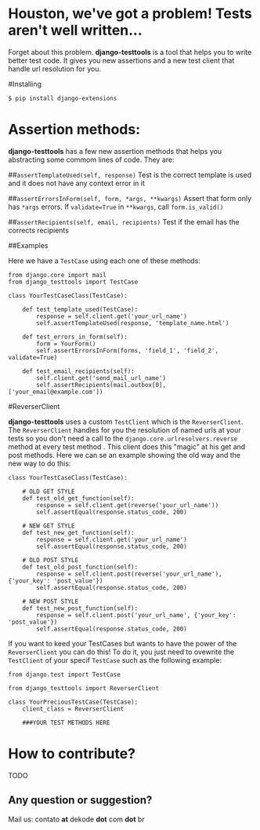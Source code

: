 # Houston, we've got a problem! Tests aren't well written...

Forget about this problem. **django-testtools** is a tool that helps you to write better test code. It gives you new assertions and a new test client that handle url resolution for you.

#Installing

    $ pip install django-extensions

# Assertion methods:

**django-testtools** has a few new assertion methods that helps you abstracting some commom lines of code. They are:

##```assertTemplateUsed(self, response)```
Test is the correct template is used and it does not have any context error in it

##```assertErrorsInForm(self, form, *args, **kwargs)```
Assert that form only has `*args` errors.  If `validate=True` in `**kwargs`, call `form.is_valid()`

##```assertRecipients(self, email, recipients)```
Test if the email has the corrects recipients

##Examples

Here we have a `TestCase` using each one of these methods:

    from django.core import mail
    from django_testtools import TestCase

    class YourTestCaseClass(TestCase):

        def test_template_used(TestCase):
            response = self.client.get('your_url_name')
            self.assertTemplateUsed(response, 'template_name.html')

        def test_errors_in_form(self):
            form = YourForm()
            self.assertErrorsInForm(forms, 'field_1', 'field_2', validate=True)

        def test_email_recipients(self):
            self.client.get('send_mail_url_name')
            self.assertRecipients(mail.outbox[0], ['your_email@example.com'])


#ReverserClient

**django-testtools** uses a custom `TestClient` which is the `ReverserClient`. The `ReverserClient` handles for you the resolution of named urls at your tests so you don't need a call to the `django.core.urlresolvers.reverse` method at every test method . This client does this "magic" at his get and post methods. Here we can se an example showing the old way and the new way to do this:

    class YourTestCaseClass(TestCase):

        # OLD GET STYLE
        def test_old_get_function(self):
            response = self.client.get(reverse('your_url_name'))
            self.assertEqual(response.status_code, 200)

        # NEW GET STYLE
        def test_new_get_function(self):
            response = self.client.get('your_url_name')
            self.assertEqual(response.status_code, 200)

        # OLD POST STYLE
        def test_old_post_function(self):
            response = self.client.post(reverse('your_url_name'), {'your_key': 'post_value'})
            self.assertEqual(response.status_code, 200)

        # NEW POST STYLE
        def test_new_post_function(self):
            response = self.client.post('your_url_name', {'your_key': 'post_value'})
            self.assertEqual(response.status_code, 200)


If you want to keed your TestCases but wants to have the power of the `ReverserClient` you can do this! To do it, you just need to ovewrite the `TestClient` of your specif `TestCase` such as the following example:

    from django.test import TestCase

    from django_testtools import ReverserClient

    class YourPreciousTestCase(TestCase):
        client_class = ReverserClient

        ###YOUR TEST METHODS HERE

# How to contribute?
TODO

## Any question or suggestion?

Mail us: contato **at** dekode **dot** com **dot** br

